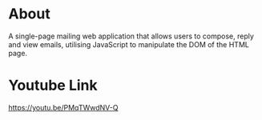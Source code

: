 # About
A single-page mailing web application that allows users to compose, reply and view emails, utilising JavaScript to manipulate the DOM of the HTML page.
# Youtube Link
https://youtu.be/PMqTWwdNV-Q

